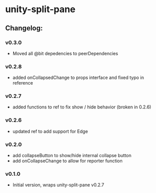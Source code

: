# unity-split-pane

## Changelog:

### v0.3.0
- Moved all @bit depedencies to peerDependencies

### v0.2.8
- added onCollapsedChange to props interface and fixed typo in reference

### v0.2.7
- added functions to ref to fix show / hide behavior (broken in 0.2.6)

### v0.2.6
- updated ref to add support for Edge

### v0.2.0
- add collapseButton to show/hide internal collapse button
- add onCollapseChange to allow for reporter function

### v0.1.0
- Initial version, wraps unity-split-pane v0.2.7
